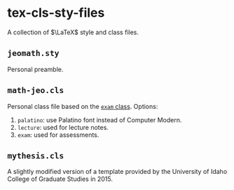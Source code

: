 # tex-cls-sty-files
A collection of $\LaTeX$ style and class files.

## `jeomath.sty`
Personal preamble.

## `math-jeo.cls`
Personal class file based on the [`exam` class](https://ctan.org/pkg/exam?lang=en). Options:
1. `palatino`: use Palatino font instead of Computer Modern.
2. `lecture`: used for lecture notes.
3. `exam`: used for assessments.

## `mythesis.cls`
A slightly modified version of a template provided by the University of Idaho College of Graduate Studies in 2015.
